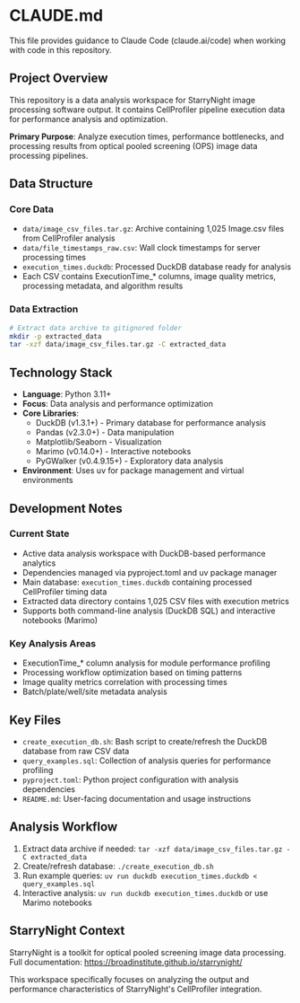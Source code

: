 # CLAUDE.md

This file provides guidance to Claude Code (claude.ai/code) when working with code in this repository.

## Project Overview

This repository is a data analysis workspace for StarryNight image processing software output. It contains CellProfiler pipeline execution data for performance analysis and optimization.

**Primary Purpose**: Analyze execution times, performance bottlenecks, and processing results from optical pooled screening (OPS) image data processing pipelines.

## Data Structure

### Core Data
- `data/image_csv_files.tar.gz`: Archive containing 1,025 Image.csv files from CellProfiler analysis
- `data/file_timestamps_raw.csv`: Wall clock timestamps for server processing times
- `execution_times.duckdb`: Processed DuckDB database ready for analysis
- Each CSV contains ExecutionTime_* columns, image quality metrics, processing metadata, and algorithm results

### Data Extraction
```bash
# Extract data archive to gitignored folder
mkdir -p extracted_data
tar -xzf data/image_csv_files.tar.gz -C extracted_data
```

## Technology Stack

- **Language**: Python 3.11+
- **Focus**: Data analysis and performance optimization
- **Core Libraries**: 
  - DuckDB (v1.3.1+) - Primary database for performance analysis
  - Pandas (v2.3.0+) - Data manipulation
  - Matplotlib/Seaborn - Visualization
  - Marimo (v0.14.0+) - Interactive notebooks
  - PyGWalker (v0.4.9.15+) - Exploratory data analysis
- **Environment**: Uses uv for package management and virtual environments

## Development Notes

### Current State
- Active data analysis workspace with DuckDB-based performance analytics
- Dependencies managed via pyproject.toml and uv package manager
- Main database: `execution_times.duckdb` containing processed CellProfiler timing data
- Extracted data directory contains 1,025 CSV files with execution metrics
- Supports both command-line analysis (DuckDB SQL) and interactive notebooks (Marimo)

### Key Analysis Areas
- ExecutionTime_* column analysis for module performance profiling
- Processing workflow optimization based on timing patterns
- Image quality metrics correlation with processing times
- Batch/plate/well/site metadata analysis

## Key Files

- `create_execution_db.sh`: Bash script to create/refresh the DuckDB database from raw CSV data
- `query_examples.sql`: Collection of analysis queries for performance profiling
- `pyproject.toml`: Python project configuration with analysis dependencies
- `README.md`: User-facing documentation and usage instructions

## Analysis Workflow

1. Extract data archive if needed: `tar -xzf data/image_csv_files.tar.gz -C extracted_data`
2. Create/refresh database: `./create_execution_db.sh`
3. Run example queries: `uv run duckdb execution_times.duckdb < query_examples.sql`
4. Interactive analysis: `uv run duckdb execution_times.duckdb` or use Marimo notebooks

## StarryNight Context

StarryNight is a toolkit for optical pooled screening image data processing. Full documentation: https://broadinstitute.github.io/starrynight/

This workspace specifically focuses on analyzing the output and performance characteristics of StarryNight's CellProfiler integration.